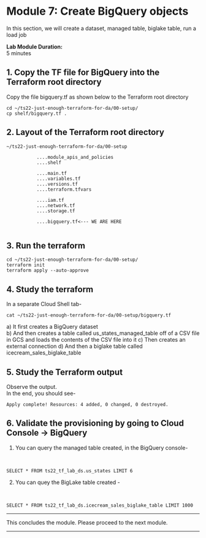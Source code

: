 # Module 7: Create BigQuery objects
 
In this section, we will create a dataset, managed table, biglake table, run a load job

**Lab Module Duration:** <br>
5 minutes 


## 1. Copy the TF file for BigQuery into the Terraform root directory
Copy the file bigquery.tf as shown below to the Terraform root directory<br>
```
cd ~/ts22-just-enough-terraform-for-da/00-setup/
cp shelf/bigquery.tf .
```

## 2. Layout of the Terraform root directory
```
~/ts22-just-enough-terraform-for-da/00-setup

           ....module_apis_and_policies
           ....shelf

           ....main.tf
           ....variables.tf
           ....versions.tf
           ....terraform.tfvars 
           
           ....iam.tf
           ....network.tf    
           ....storage.tf 
           
           ....bigquery.tf<--- WE ARE HERE
           
```

## 3. Run the terraform
```
cd ~/ts22-just-enough-terraform-for-da/00-setup/
terraform init
terraform apply --auto-approve
```
 
## 4. Study the terraform
In a separate Cloud Shell tab-
```
cat ~/ts22-just-enough-terraform-for-da/00-setup/bigquery.tf
```

a) It first creates a BigQuery dataset<br>
b) And then creates a table called us_states_managed_table off of a CSV file in GCS and loads the contents of the CSV file into it
c) Then creates an external connection
d) And then a biglake table called icecream_sales_biglake_table


## 5. Study the Terraform output
Observe the output.<br>
In the end, you should see-<br>
 ```
Apply complete! Resources: 4 added, 0 changed, 0 destroyed.
```

## 6. Validate the provisioning by going to Cloud Console -> BigQuery

1. You can query the managed table created, in the BigQuery console-
<br>

```
SELECT * FROM ts22_tf_lab_ds.us_states LIMIT 6
```

2. You can quey the BigLake table created -
<br>

```
SELECT * FROM ts22_tf_lab_ds.icecream_sales_biglake_table LIMIT 1000
```

<hr>

This concludes the module. Please proceed to the next module.

<hr>

